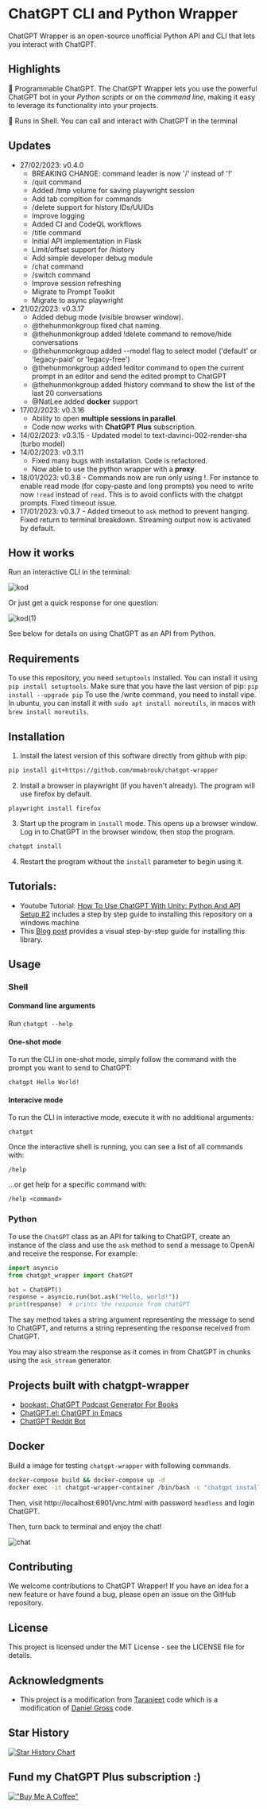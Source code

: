 # ChatGPT CLI and Python Wrapper

ChatGPT Wrapper is an open-source unofficial Python API and CLI that lets you interact with ChatGPT.


## Highlights

🤖 Programmable ChatGPT. The ChatGPT Wrapper lets you use the powerful ChatGPT bot in your *Python scripts* or on the *command line*, making it easy to leverage its functionality into your projects.

💬 Runs in Shell. You can call and interact with ChatGPT in the terminal

## Updates
- 27/02/2023: v0.4.0
  - BREAKING CHANGE: command leader is now '/' instead of '!'
  - /quit command
  - Added /tmp volume for saving playwright session
  - Add tab compltion for commands
  - /delete support for history IDs/UUIDs
  - improve logging
  - Added CI and CodeQL workflows
  - /title command
  - Initial API implementation in Flask
  - Limit/offset support for /history
  - Add simple developer debug module
  - /chat command
  - /switch command
  - Improve session refreshing
  - Migrate to Prompt Toolkit
  - Migrate to async playwright
- 21/02/2023: v0.3.17
  - Added debug mode (visible browser window).
  - @thehunmonkgroup fixed chat naming.
  - @thehunmonkgroup added !delete command to remove/hide conversations
  - @thehunmonkgroup added --model flag to select model ('default' or 'legacy-paid' or 'legacy-free')
  - @thehunmonkgroup added !editor command to open the current prompt in an editor and send the edited prompt to ChatGPT
  - @thehunmonkgroup added !history command to show the list of the last 20 conversations
  - @NatLee added **docker** support
- 17/02/2023: v0.3.16
  - Ability to open **multiple sessions in parallel**.
  - Code now works with **ChatGPT Plus** subscription.
- 14/02/2023: v0.3.15 - Updated model to text-davinci-002-render-sha (turbo model)
- 14/02/2023: v0.3.11
  - Fixed many bugs with installation. Code is refactored.
  - Now able to use the python wrapper with a **proxy**.
- 18/01/2023: v0.3.8 - Commands now are run only using !. For instance to enable read mode (for copy-paste and long prompts) you need to write now `!read` instead of `read`. This is to avoid conflicts with the chatgpt prompts. Fixed timeout issue.
- 17/01/2023: v0.3.7 - Added timeout to `ask` method to prevent hanging. Fixed return to terminal breakdown. Streaming output now is activated by default.

## How it works

Run an interactive CLI in the terminal:

![kod](https://user-images.githubusercontent.com/4510758/212907070-602d61fe-708d-4a39-aaa2-0e84fcf88dcf.png)

Or just get a quick response for one question:

![kod(1)](https://user-images.githubusercontent.com/4510758/212906773-666be6fe-90e1-4f5e-b962-7748143bd744.png)

See below for details on using ChatGPT as an API from Python.

## Requirements

To use this repository, you need  `setuptools` installed. You can install it using `pip install setuptools`. Make sure that you have the last version of pip: `pip install --upgrade pip`
To use the /write command, you need to install vipe. In ubuntu, you can install it with `sudo apt install moreutils`, in macos with `brew install moreutils`.

## Installation

1. Install the latest version of this software directly from github with pip:
```bash
pip install git+https://github.com/mmabrouk/chatgpt-wrapper
```

2. Install a browser in playwright (if you haven't already).  The program will use firefox by default.

```
playwright install firefox
```

3. Start up the program in `install` mode. This opens up a browser window. Log in to ChatGPT in the browser window, then stop the program. 

```bash
chatgpt install
```

4. Restart the program without the `install` parameter to begin using it.

## Tutorials:

- Youtube Tutorial: [How To Use ChatGPT With Unity: Python And API Setup #2](https://www.youtube.com/watch?v=CthF8c8qk4c) includes a step by step guide to installing this repository on a windows machine
- This [Blog post](https://medium.com/geekculture/using-chatgpt-in-python-eeaed9847e72) provides a visual step-by-step guide for installing this library.

## Usage

### Shell

#### Command line arguments

Run `chatgpt --help`

#### One-shot mode

To run the CLI in one-shot mode, simply follow the command with the prompt you want to send to ChatGPT:

```
chatgpt Hello World!
```

#### Interacive mode


To run the CLI in interactive mode, execute it with no additional arguments:

```
chatgpt
```

Once the interactive shell is running, you can see a list of all commands with:

```
/help
```

...or get help for a specific command with:

```
/help <command>
```

### Python

To use the `ChatGPT` class as an API for talking to ChatGPT, create an instance of the class and use the `ask` method to send a message to OpenAI and receive the response. For example:

```python
import asyncio
from chatgpt_wrapper import ChatGPT

bot = ChatGPT()
response = asyncio.run(bot.ask("Hello, world!"))
print(response)  # prints the response from chatGPT
```

The say method takes a string argument representing the message to send to ChatGPT, and returns a string representing the response received from ChatGPT.

You may also stream the response as it comes in from ChatGPT in chunks using the `ask_stream` generator.

## Projects built with chatgpt-wrapper

  - [bookast: ChatGPT Podcast Generator For Books](https://github.com/SamMethnani/bookast)
  - [ChatGPT.el: ChatGPT in Emacs](https://github.com/joshcho/ChatGPT.el)
  - [ChatGPT Reddit Bot](https://github.com/PopDaddyGames/ChatGPT-RedditBot)

## Docker

Build a image for testing `chatgpt-wrapper` with following commands.

```bash
docker-compose build && docker-compose up -d
docker exec -it chatgpt-wrapper-container /bin/bash -c "chatgpt install"
```

Then, visit http://localhost:6901/vnc.html with password `headless` and login ChatGPT.

Then, turn back to terminal and enjoy the chat!

![chat](https://i.imgur.com/nRlzUzm.png)

## Contributing

We welcome contributions to ChatGPT Wrapper! If you have an idea for a new feature or have found a bug, please open an issue on the GitHub repository.

## License

This project is licensed under the MIT License - see the LICENSE file for details.


## Acknowledgments

- This project is a modification from [Taranjeet](https://github.com/taranjeet/chatgpt-api) code which is a modification of [Daniel Gross](https://github.com/danielgross/whatsapp-gpt) code.

## Star History

[![Star History Chart](https://api.star-history.com/svg?repos=mmabrouk/chatgpt-wrapper&type=Date)](https://star-history.com/#mmabrouk/chatgpt-wrapper&Date)

## Fund my ChatGPT Plus subscription :)
[!["Buy Me A Coffee"](https://www.buymeacoffee.com/assets/img/custom_images/orange_img.png)](https://www.buymeacoffee.com/mmabrouk)
